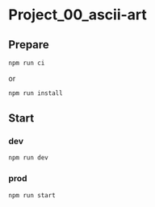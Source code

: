 # Project_00_ascii-art  

## Prepare

```bash
npm run ci
```

or 
```bash
npm run install
```

## Start

### dev
```bash
npm run dev
```

### prod

```bash
npm run start
```